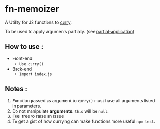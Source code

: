 fn-memoizer
===========

A Utility for JS functions to [curry](https://en.wikipedia.org/wiki/Currying).

To be used to apply arguments partially. (see [partial-application](https://en.wikipedia.org/wiki/Partial_application))

How to use :
------------

- Front-end
  - `Use curry()`
- Back-end
  - `Import index.js`

Notes :
-------

1. Function passed as argument to `curry()` must have all arguments listed in parameters.
2. Do not manipulate **arguments**. `this` will be `null`.
3. Feel free to raise an issue.
4. To get a gist of how currying can make functions more useful `npm test`.